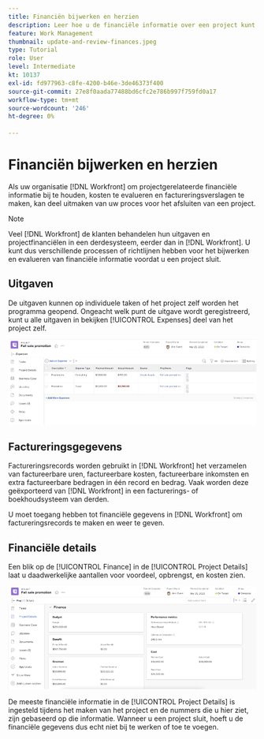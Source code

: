 ```yaml
---
title: Financiën bijwerken en herzien
description: Leer hoe u de financiële informatie over een project kunt bekijken in [!DNL  Workfront].
feature: Work Management
thumbnail: update-and-review-finances.jpeg
type: Tutorial
role: User
level: Intermediate
kt: 10137
exl-id: fd977963-c8fe-4200-b46e-3de46373f400
source-git-commit: 27e8f0aada77488bd6cfc2e786b997f759fd0a17
workflow-type: tm+mt
source-wordcount: '246'
ht-degree: 0%

---
```


# Financiën bijwerken en herzien

Als uw organisatie [!DNL Workfront] om projectgerelateerde financiële informatie bij te houden, kosten te evalueren en factureringsverslagen te maken, kan deel uitmaken van uw proces voor het afsluiten van een project.

>[!NOTE]
>
>Veel [!DNL Workfront] de klanten behandelen hun uitgaven en projectfinanciëlen in een derdesysteem, eerder dan in [!DNL Workfront]. U kunt dus verschillende processen of richtlijnen hebben voor het bijwerken en evalueren van financiële informatie voordat u een project sluit.


## Uitgaven

De uitgaven kunnen op individuele taken of het project zelf worden het programma geopend. Ongeacht welk punt de uitgave wordt geregistreerd, kunt u alle uitgaven in bekijken [!UICONTROL Expenses] deel van het project zelf.

![[!UICONTROL Expenses] deel van een project](assets/expense-section.png)

## Factureringsgegevens

Factureringsrecords worden gebruikt in [!DNL Workfront] het verzamelen van factureerbare uren, factureerbare kosten, factureerbare inkomsten en extra factureerbare bedragen in één record en bedrag. Vaak worden deze geëxporteerd van [!DNL Workfront] in een facturerings- of boekhoudsysteem van derden.

U moet toegang hebben tot financiële gegevens in [!DNL Workfront] om factureringsrecords te maken en weer te geven.

## Financiële details

Een blik op de [!UICONTROL Finance] in de [!UICONTROL Project Details] laat u daadwerkelijke aantallen voor voordeel, opbrengst, en kosten zien.

![Sectie Financiën [!UICONTROL Project Details] venster op een project](assets/finance-section-project-details.png)

De meeste financiële informatie in de [!UICONTROL Project Details] is ingesteld tijdens het maken van het project en de nummers die u hier ziet, zijn gebaseerd op die informatie. Wanneer u een project sluit, hoeft u de financiële gegevens dus echt niet bij te werken of toe te voegen.

<!---
learn more urls
Create billing records
Manage project expenses
Project finances
--->
